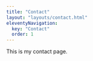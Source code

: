 ```yaml
---
title: "Contact"
layout: "layouts/contact.html"
eleventyNavigation:
  key: "Contact"
  order: 1
---
```


This is my contact page.
